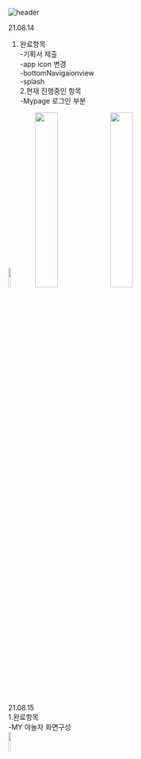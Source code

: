 ![header](https://capsule-render.vercel.app/api?type=waving&color=auto&height=250&section=header&text=야놀자%20개발일지_luna&fontSize=60&fontAlign=50&fontColor=FFFFFF)

21.08.14<br>
1. 완료항목 <br>
-기획서 제출 <br>
-app icon 변경 <br>
-bottomNavigaionview<br>
-splash<br>
2.현재 진행중인 항목<br>
-Mypage 로그인 부분 <br>
<img width="10%" src="https://user-images.githubusercontent.com/75536654/129450099-2e4f3be8-e06f-49d5-ac2b-d8ecd5f5e1dd.png"/>   
<img width="30%" src="https://user-images.githubusercontent.com/75536654/129450105-9f100f11-4c7a-4f8f-aee9-8ac0b773c6d1.png"/><img width="30%" src="https://user-images.githubusercontent.com/75536654/129450113-9e3942b4-4d61-408e-9544-bea38d8fc9a9.png"/><br>
<br>
21.08.15<br>
1.완료항목 <br>
-MY 야놀자 화면구성<br>
<img width="10%" src="https://user-images.githubusercontent.com/75536654/129481813-cf57aba3-058b-4a94-8fa1-5f6cdd59a908.gif"/>  


